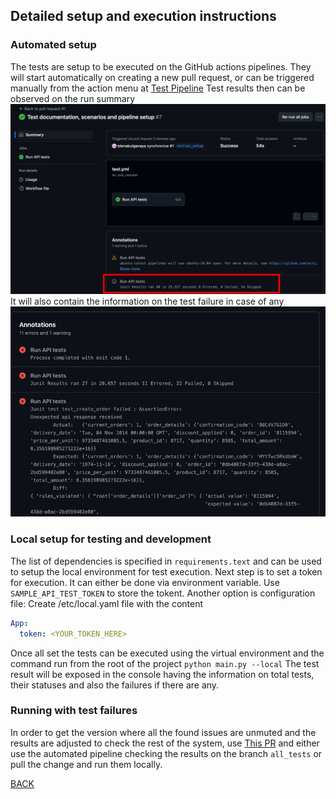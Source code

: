 ## Detailed setup and execution instructions

### Automated setup
The tests are setup to be executed on the GitHub actions pipelines. They will
start automatically on creating a new pull request, or can be triggered manually
from the action menu at
[Test Pipeline](https://github.com/elenakulgavaya/sample-api-tests/actions/workflows/test.yml)
Test results then can be observed on the run summary
![Test Run Results](img/results.png)
It will also contain the information on the test failure in case of any
![Test Fail Result](img/fail.png)

### Local setup for testing and development
The list of dependencies is specified in `requirements.text` and can be used
to setup the local environment for test execution.
Next step is to set a token for execution. It can either be done via 
environment variable. Use `SAMPLE_API_TEST_TOKEN` to store the tokent. Another
option is configuration file: Create /etc/local.yaml file with the content
```yaml
App:
  token: <YOUR_TOKEN_HERE>
```
Once all set the tests can be executed using the virtual environment and 
the command run from the root of the project `python main.py --local`
The test result will be exposed in the console having the information on
total tests, their statuses and also the failures if there are any.

### Running with test failures
In order to get the version where all the found issues are unmuted and the
results are adjusted to check the rest of the system, use
[This PR](https://github.com/elenakulgavaya/sample-api-tests/pull/2)
and either use the automated pipeline checking the results on the branch
`all_tests` or pull the change and run them locally.

[BACK](../README.md)
